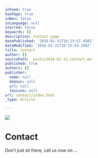 ```yaml
---
inFeed: true
hasPage: true
inNav: false
inLanguage: null
starred: false
keywords: []
description: Contact page
datePublished: '2016-01-31T10:23:57.450Z'
dateModified: '2016-01-31T10:23:54.106Z'
title: Contact
author: []
sourcePath: _posts/2016-01-31-contact.md
published: true
authors: []
publisher:
  name: null
  domain: null
  url: null
  favicon: null
url: contact/index.html
_type: Article

---
```

![](https://the-grid-user-content.s3-us-west-2.amazonaws.com/c50c87ef-603d-4e43-bf34-911977201717.jpg)

# Contact

Don't just sit there, call us now on ...